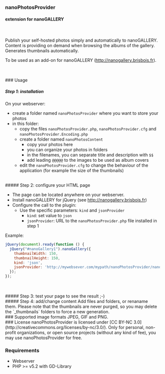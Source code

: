 ### nanoPhotosProvider
#### extension for nanoGALLERY
  
  
<br />
<br />
Publish your self-hosted photos simply and automatically to nanoGALLERY.
Content is providing on demand when browsing the albums of the gallery.
Generates thumbnails automatically.

To be used as an add-on for nanoGALLERY (http://nanogallery.brisbois.fr).

<br />
<br />
### Usage

##### Step 1: installation

On your webserver:
- create a folder named `nanoPhotosProvider` where you want to store your photos
- in this folder:
  - copy the files `nanoPhotosProvider.php`, `nanoPhotosProvider.cfg` and `nanoPhotosProvider.Encoding.php`
  - create a folder named `nanoPhotosContent`
    - copy your photos here
    - you can organize your photos in folders
    - in the filenames, you can separate title and description with `$$`
    - add leading `@@@@@` to the images to be used as album covers
  - edit the `nanoPhotosProvider.cfg` to change the behaviour of the application (for example the size of the thumbnails)  

<br />
##### Step 2: configure your HTML page

- The page can be located anywhere on your webserver.
- Install nanoGALLERY for jQuery (see http://nanogallery.brisbois.fr)
- Configure the call to the plugin:
  - Use the specific parameters: `kind` and `jsonProvider`
    - `kind`: set value to `json`
    - `jsonProvider`: URL to the `nanoPhotosProvider.php` file installed in step 1

Example:

```js
jQuery(document).ready(function () {
  jQuery("#nanoGallery1").nanoGallery({
    thumbnailWidth: 150,
    thumbnailHeight: 150,
    kind: 'json',
    jsonProvider: 'http://mywebsever.com/mypath/nanoPhotosProvider/nanoPhotosProvider.php',
  });
});
```
<br />
<br />
##### Step 3: test your page to see the result ;-)

<br />
##### Step 4: add/change content
Add files and folders, or renaname them.
Please note that the thumbnails are never purged, so you may delete the `_thumbnails` folders to force a new generation.

<br />
### Supported image formats
JPEG, GIF and PNG.

<br />
### License
nanoPhotosProvider is licensed under [CC BY-NC 3.0](http://creativecommons.org/licenses/by-nc/3.0/).  
Only for personal, non-profit organizations, or open source projects (without any kind of fee), you may use nanoPhotosProvider for free.


### Requirements
* Webserver
* PHP >= v5.2 with GD-Library

